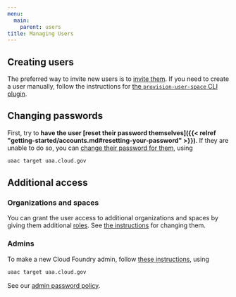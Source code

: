 ```yaml
---
menu:
  main:
    parent: users
title: Managing Users
---
```


## Creating users

The preferred way to invite new users is to [invite them](https://login.cloud.gov/invitations/new). If you need to create a user manually, follow the instructions for [the `provision-user-space` CLI plugin](https://github.com/18F/cf-provision-user-space-plugin).

## Changing passwords

First, try to **have the user [reset their password themselves]({{< relref "getting-started/accounts.md#resetting-your-password" >}})**. If they are unable to do so, you can [change their password for them](http://docs.cloudfoundry.org/adminguide/uaa-user-management.html#changing-passwords), using

```bash
uaac target uaa.cloud.gov
```

## Additional access

### Organizations and spaces

You can grant the user access to additional organizations and spaces by giving them additional [roles](http://docs.cloudfoundry.org/concepts/roles.html#roles). See [the instructions](https://docs.cloudfoundry.org/adminguide/cli-user-management.html#orgs-spaces) for changing them.

### Admins

To make a new Cloud Foundry admin, follow [these instructions](http://docs.cloudfoundry.org/adminguide/uaa-user-management.html#creating-admin-users), using

```bash
uaac target uaa.cloud.gov
```

See our [admin password policy](https://docs.google.com/a/gsa.gov/document/d/10Do0hghoO-x3imKo9SKZZop_EoXckel0Qg241CHhiUY/edit?usp=sharing).
